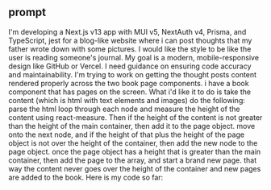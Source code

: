 ## prompt

I'm developing a Next.js v13 app with MUI v5, NextAuth v4, Prisma, and TypeScript, jest for a blog-like website where i can post thoughts that my father wrote down with some pictures. I would like the style to be like the user is reading someone's journal.
My goal is a modern, mobile-responsive design like GitHub or Vercel.
I need guidance on ensuring code accuracy and maintainability.
I'm trying to work on getting the thought posts content rendered properly across the two book page components. i have a book component that has pages on the screen. What i'd like it to do is take the content (which is html with text elements and images) do the following:
parse the html
loop through each node and measure the height of the content using react-measure. Then if the height of the content is not greater than the height of the main container, then add it to the page object.
move onto the next node, and if the height of that plus the height of the page object is not over the height of the container, then add the new node to the page object.
once the page object has a height that is greater than the main container, then add the page to the array, and start a brand new page. that way the content never goes over the height of the container and new pages are added to the book. Here is my code so far:
